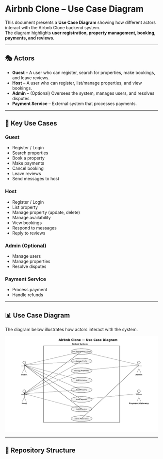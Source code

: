 # Airbnb Clone – Use Case Diagram

This document presents a **Use Case Diagram** showing how different actors interact with the Airbnb Clone backend system.  
The diagram highlights **user registration, property management, booking, payments, and reviews**.

---

## 🎭 Actors
- **Guest** – A user who can register, search for properties, make bookings, and leave reviews.
- **Host** – A user who can register, list/manage properties, and view bookings.
- **Admin** – (Optional) Oversees the system, manages users, and resolves disputes.
- **Payment Service** – External system that processes payments.

---

## 📌 Key Use Cases
### Guest
- Register / Login
- Search properties
- Book a property
- Make payments
- Cancel booking
- Leave reviews
- Send messages to host

### Host
- Register / Login
- List property
- Manage property (update, delete)
- Manage availability
- View bookings
- Respond to messages
- Reply to reviews

### Admin (Optional)
- Manage users
- Manage properties
- Resolve disputes

### Payment Service
- Process payment
- Handle refunds

---

## 📊 Use Case Diagram
The diagram below illustrates how actors interact with the system.

![Use Case Diagram](use-case-diagram.png)

---

## 📂 Repository Structure

